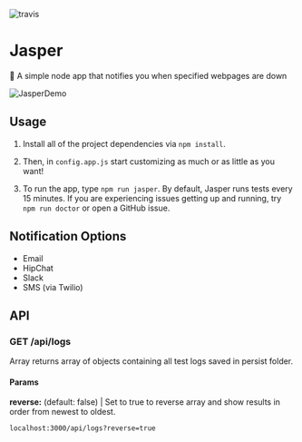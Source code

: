 ![travis](https://travis-ci.org/tjhillard/jasper.svg?branch=develop)

# Jasper
:tophat: A simple node app that notifies you when specified webpages are down

![JasperDemo](http://i.imgur.com/PUNaX5Y.png)

## Usage
1. Install all of the project dependencies via
```npm install```.

2. Then, in ```config.app.js``` start customizing as much or as little as you want!

3. To run the app, type ```npm run jasper```. By default, Jasper runs tests every 15 minutes. If you are experiencing issues getting up and running, try ```npm run doctor``` or open a GitHub issue.

## Notification Options
* Email
* HipChat
* Slack
* SMS (via Twilio)

## API

### GET /api/logs
Array returns array of objects containing all test logs saved in persist folder.

#### Params
**reverse:**
(default: false) | Set to true to reverse array and show results in order from newest to oldest.

```
localhost:3000/api/logs?reverse=true
```


